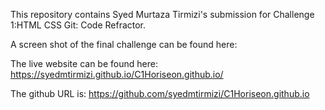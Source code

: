This repository contains Syed Murtaza Tirmizi's submission for Challenge 1:HTML CSS Git: Code Refractor.

A screen shot of the final challenge can be found here:

The live website can be found here: https://syedmtirmizi.github.io/C1Horiseon.github.io/

The github URL is: https://github.com/syedmtirmizi/C1Horiseon.github.io
